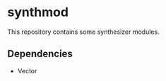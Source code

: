 synthmod
========

This repository contains some synthesizer modules.

Dependencies
------------
* Vector

